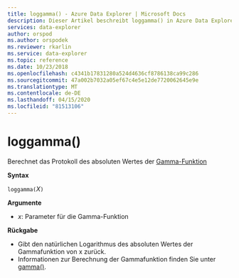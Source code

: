 ```yaml
---
title: loggamma() - Azure Data Explorer | Microsoft Docs
description: Dieser Artikel beschreibt loggamma() in Azure Data Explorer.
services: data-explorer
author: orspod
ms.author: orspodek
ms.reviewer: rkarlin
ms.service: data-explorer
ms.topic: reference
ms.date: 10/23/2018
ms.openlocfilehash: c4341b17831280a524d4636cf8786138ca99c286
ms.sourcegitcommit: 47a002b7032a05ef67c4e5e12de7720062645e9e
ms.translationtype: MT
ms.contentlocale: de-DE
ms.lasthandoff: 04/15/2020
ms.locfileid: "81513106"
---
```

# <a name="loggamma"></a>loggamma()

Berechnet das Protokoll des absoluten Wertes der [Gamma-Funktion](https://en.wikipedia.org/wiki/Gamma_function)

**Syntax**

`loggamma(`*X*`)`

**Argumente**

* *x*: Parameter für die Gamma-Funktion

**Rückgabe**

* Gibt den natürlichen Logarithmus des absoluten Wertes der Gammafunktion von x zurück.
* Informationen zur Berechnung der Gammafunktion finden Sie unter [gamma()](gammafunction.md).